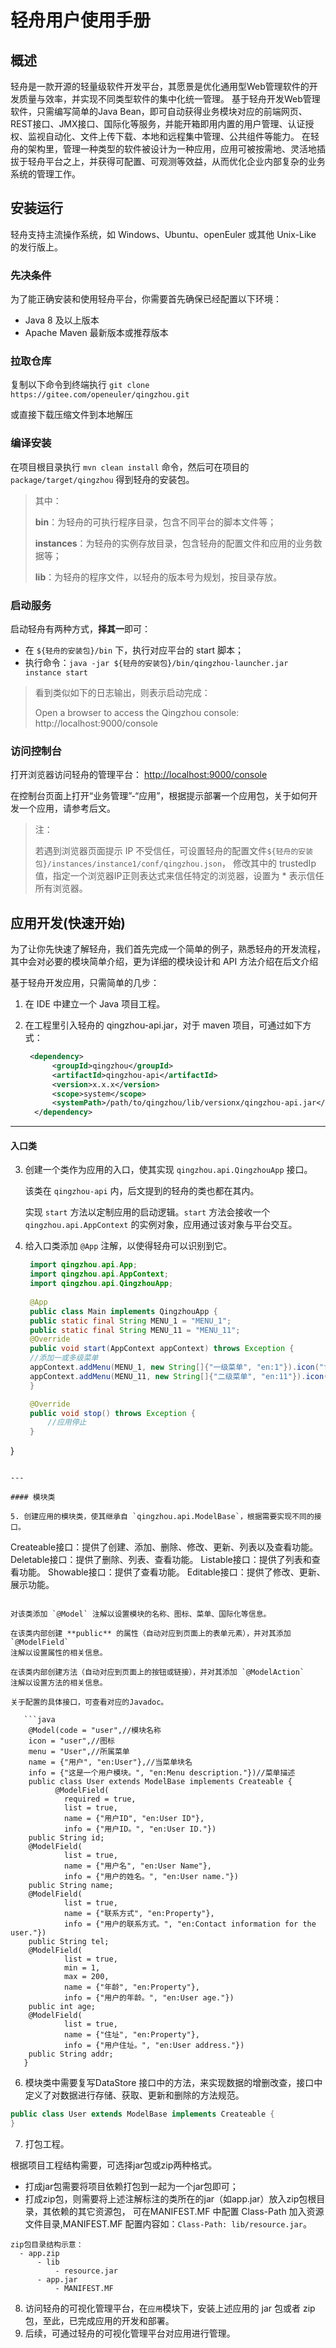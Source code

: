 # 轻舟用户使用手册

## 概述

轻舟是一款开源的轻量级软件开发平台，其愿景是优化通用型Web管理软件的开发质量与效率，并实现不同类型软件的集中化统一管理。
基于轻舟开发Web管理软件，只需编写简单的Java
Bean，即可自动获得业务模块对应的前端网页、REST接口、JMX接口、国际化等服务，并能开箱即用内置的用户管理、认证授权、监视自动化、文件上传下载、本地和远程集中管理、公共组件等能力。
在轻舟的架构里，管理一种类型的软件被设计为一种应用，应用可被按需地、灵活地插拔于轻舟平台之上，并获得可配置、可观测等效益，从而优化企业内部复杂的业务系统的管理工作。

## 安装运行

轻舟支持主流操作系统，如 Windows、Ubuntu、openEuler 或其他 Unix-Like 的发行版上。

### **先决条件**
为了能正确安装和使用轻舟平台，你需要首先确保已经配置以下环境：

- Java 8 及以上版本
- Apache Maven 最新版本或推荐版本

### **拉取仓库**
复制以下命令到终端执行
`git clone https://gitee.com/openeuler/qingzhou.git`

或直接下载压缩文件到本地解压
### **编译安装**

在项目根目录执行 `mvn clean install` 命令，然后可在项目的 `package/target/qingzhou` 得到轻舟的安装包。
> 其中：
>
> **bin**：为轻舟的可执行程序目录，包含不同平台的脚本文件等；
>
> **instances**：为轻舟的实例存放目录，包含轻舟的配置文件和应用的业务数据等；
>
> **lib**：为轻舟的程序文件，以轻舟的版本号为规划，按目录存放。

### **启动服务**

启动轻舟有两种方式，**择其一**即可：

- 在 `${轻舟的安装包}/bin` 下，执行对应平台的 start 脚本；
- 执行命令：`java -jar ${轻舟的安装包}/bin/qingzhou-launcher.jar instance start`

> 看到类似如下的日志输出，则表示启动完成：
>
> Open a browser to access the Qingzhou console: http://localhost:9000/console

### **访问控制台**

打开浏览器访问轻舟的管理平台：
[http://localhost:9000/console](http://localhost:9000/console)

在控制台页面上打开“业务管理”-“应用”，根据提示部署一个应用包，关于如何开发一个应用，请参考后文。

> 注：
>
> 若遇到浏览器页面提示 IP 不受信任，可设置轻舟的配置文件`${轻舟的安装包}/instances/instance1/conf/qingzhou.json`，
> 修改其中的 trustedIp 值，指定一个浏览器IP正则表达式来信任特定的浏览器，设置为 * 表示信任所有浏览器。

## 应用开发(快速开始)

为了让你先快速了解轻舟，我们首先完成一个简单的例子，熟悉轻舟的开发流程，其中会对必要的模块简单介绍，更为详细的模块设计和 API 方法介绍在后文介绍

基于轻舟开发应用，只需简单的几步：

1. 在 IDE 中建立一个 Java 项目工程。
2. 在工程里引入轻舟的 qingzhou-api.jar，对于 maven 项目，可通过如下方式：

   ```xml
    <dependency>
         <groupId>qingzhou</groupId>
         <artifactId>qingzhou-api</artifactId>
         <version>x.x.x</version>
         <scope>system</scope>
         <systemPath>/path/to/qingzhou/lib/versionx/qingzhou-api.jar</systemPath>
     </dependency>
   ```

---   

#### 入口类

3. 创建一个类作为应用的入口，使其实现 `qingzhou.api.QingzhouApp` 接口。

   该类在 `qingzhou-api` 内，后文提到的轻舟的类也都在其内。

   实现 `start` 方法以定制应用的启动逻辑。`start` 方法会接收一个 `qingzhou.api.AppContext` 的实例对象，应用通过该对象与平台交互。

4. 给入口类添加 `@App` 注解，以使得轻舟可以识别到它。

   ```java
    import qingzhou.api.App;
    import qingzhou.api.AppContext;
    import qingzhou.api.QingzhouApp;
    
    @App
    public class Main implements QingzhouApp {
    public static final String MENU_1 = "MENU_1";
    public static final String MENU_11 = "MENU_11";
    @Override
    public void start(AppContext appContext) throws Exception {
    //添加一或多级菜单
    appContext.addMenu(MENU_1, new String[]{"一级菜单", "en:1"}).icon("folder-open").order(1);
    appContext.addMenu(MENU_11, new String[]{"二级菜单", "en:11"}).icon("leaf").order(1).parent(MENU_1);
    }

    @Override
    public void stop() throws Exception {
        //应用停止
    }
}
   ```

---   

#### 模块类

5. 创建应用的模块类，使其继承自 `qingzhou.api.ModelBase`，根据需要实现不同的接口。

```
Createable接口：提供了创建、添加、删除、修改、更新、列表以及查看功能。
Deletable接口：提供了删除、列表、查看功能。
Listable接口：提供了列表和查看功能。
Showable接口：提供了查看功能。
Editable接口：提供了修改、更新、展示功能。
```

对该类添加 `@Model` 注解以设置模块的名称、图标、菜单、国际化等信息。

在该类内部创建 **public** 的属性（自动对应到页面上的表单元素），并对其添加 `@ModelField`
注解以设置属性的相关信息。

在该类内部创建方法（自动对应到页面上的按钮或链接），并对其添加 `@ModelAction`
注解以设置方法的相关信息。

关于配置的具体接口，可查看对应的Javadoc。

   ```java
    @Model(code = "user",//模块名称
    icon = "user",//图标
    menu = "User",//所属菜单
    name = {"用户", "en:User"},//当菜单块名
    info = {"这是一个用户模块。", "en:Menu description."})//菜单描述
    public class User extends ModelBase implements Createable {
          @ModelField(
            required = true,
            list = true,
            name = {"用户ID", "en:User ID"},
            info = {"用户ID。", "en:User ID."})
    public String id;
    @ModelField(
            list = true,
            name = {"用户名", "en:User Name"},
            info = {"用户的姓名。", "en:User name."})
    public String name;
    @ModelField(
            list = true,
            name = {"联系方式", "en:Property"},
            info = {"用户的联系方式。", "en:Contact information for the user."})
    public String tel;
    @ModelField(
            list = true,
            min = 1,
            max = 200,
            name = {"年龄", "en:Property"},
            info = {"用户的年龄。", "en:User age."})
    public int age;
    @ModelField(
            list = true,
            name = {"住址", "en:Property"},
            info = {"用户住址。", "en:User address."})
    public String addr;
   }
   ```

6. 模块类中需要复写DataStore 接口中的方法，来实现数据的增删改查，接口中定义了对数据进行存储、获取、更新和删除的方法规范。

  ```java
public class User extends ModelBase implements Createable {
}
   ```

7. 打包工程。

根据项目工程结构需要，可选择jar包或zip两种格式。

+ 打成jar包需要将项目依赖打包到一起为一个jar包即可；
+ 打成zip包，则需要将上述注解标注的类所在的jar（如app.jar）放入zip包根目录，其依赖的其它资源包， 可在MANIFEST.MF 中配置
  Class-Path 加入资源文件目录,MANIFEST.MF 配置内容如：`Class-Path: lib/resource.jar`。

```
zip包目录结构示意：
  - app.zip
      - lib
          - resource.jar
      - app.jar
          - MANIFEST.MF
```

8. 访问轻舟的可视化管理平台，在`应用`模块下，安装上述应用的 jar 包或者 zip 包，至此，已完成应用的开发和部署。
9. 后续，可通过轻舟的可视化管理平台对应用进行管理。
